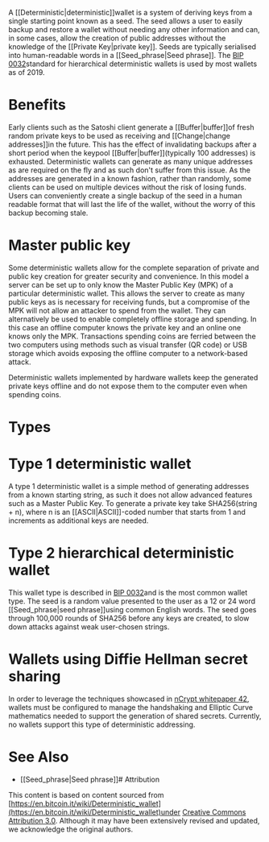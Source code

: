 A [[Deterministic|deterministic]]wallet is a system
of deriving keys from a single starting point known as a seed. The seed
allows a user to easily backup and restore a wallet without needing any
other information and can, in some cases, allow the creation of public
addresses without the knowledge of the [[Private Key|private key]]. Seeds are typically serialised
into human-readable words in a [[Seed_phrase|Seed phrase]]. The [BIP
0032](https://github.com/bitcoin/bips/tree/master/bip-0032)standard for hierarchical deterministic wallets is
used by most wallets as of 2019.

# Benefits

Early clients such as the Satoshi client generate a
[[Buffer|buffer]]of fresh random private keys to be used
as receiving and [[Change|change addresses]]in the future.
This has the effect of invalidating backups after a short period when
the keypool [[Buffer|buffer]](typically 100 addresses) is
exhausted. Deterministic wallets can generate as many unique addresses
as are required on the fly and as such don\'t suffer from this issue. As
the addresses are generated in a known fashion, rather than randomly,
some clients can be used on multiple devices without the risk of losing
funds. Users can conveniently create a single backup of the seed in a
human readable format that will last the life of the wallet, without the
worry of this backup becoming stale.

# Master public key

Some deterministic wallets allow for the complete separation of private
and public key creation for greater security and convenience. In this
model a server can be set up to only know the Master Public Key (MPK) of
a particular deterministic wallet. This allows the server to create as
many public keys as is necessary for receiving funds, but a compromise
of the MPK will not allow an attacker to spend from the wallet. They can
alternatively be used to enable completely offline storage and spending.
In this case an offline computer knows the private key and an online one
knows only the MPK. Transactions spending coins are ferried between the
two computers using methods such as visual transfer (QR code) or USB
storage which avoids exposing the offline computer to a network-based
attack.

Deterministic wallets implemented by hardware wallets keep the generated
private keys offline and do not expose them to the computer even when
spending coins.

# Types

# Type 1 deterministic wallet

A type 1 deterministic wallet is a simple method of generating addresses
from a known starting string, as such it does not allow advanced
features such as a Master Public Key. To generate a private key take
SHA256(string + n), where n is an [[ASCII|ASCII]]-coded
number that starts from 1 and increments as additional keys are needed.

# Type 2 hierarchical deterministic wallet

This wallet type is described in [BIP
0032](https://github.com/bitcoin/bips/blob/master/bip-0032.mediawiki)and is the most common wallet type. The seed is a
random value presented to the user as a 12 or 24 word [[Seed_phrase|seed phrase]]using common English words. The
seed goes through 100,000 rounds of SHA256 before any keys are created,
to slow down attacks against weak user-chosen strings.

# Wallets using Diffie Hellman secret sharing

In order to leverage the techniques showcased in [nCrypt whitepaper
42](https://wiki.bitcoinsv.io/index.php "WP0042 (page does not exist)"),
wallets must be configured to manage the handshaking and Elliptic Curve
mathematics needed to support the generation of shared secrets.
Currently, no wallets support this type of deterministic addressing.

# See Also

-   [[Seed_phrase|Seed phrase]]# Attribution

This content is based on content sourced from
[https://en.bitcoin.it/wiki/Deterministic_wallet](https://en.bitcoin.it/wiki/Deterministic_wallet)under [Creative Commons Attribution 3.0](https://creativecommons.org/licenses/by/3.0/). Although it may have been extensively revised and
updated, we acknowledge the original authors.